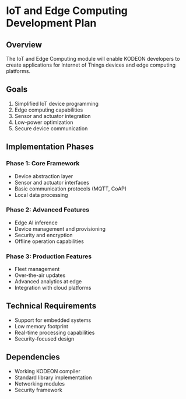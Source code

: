 # IoT and Edge Computing Development Plan

## Overview

The IoT and Edge Computing module will enable KODEON developers to create applications for Internet of Things devices and edge computing platforms.

## Goals

1. Simplified IoT device programming
2. Edge computing capabilities
3. Sensor and actuator integration
4. Low-power optimization
5. Secure device communication

## Implementation Phases

### Phase 1: Core Framework

- Device abstraction layer
- Sensor and actuator interfaces
- Basic communication protocols (MQTT, CoAP)
- Local data processing

### Phase 2: Advanced Features

- Edge AI inference
- Device management and provisioning
- Security and encryption
- Offline operation capabilities

### Phase 3: Production Features

- Fleet management
- Over-the-air updates
- Advanced analytics at edge
- Integration with cloud platforms

## Technical Requirements

- Support for embedded systems
- Low memory footprint
- Real-time processing capabilities
- Security-focused design

## Dependencies

- Working KODEON compiler
- Standard library implementation
- Networking modules
- Security framework
